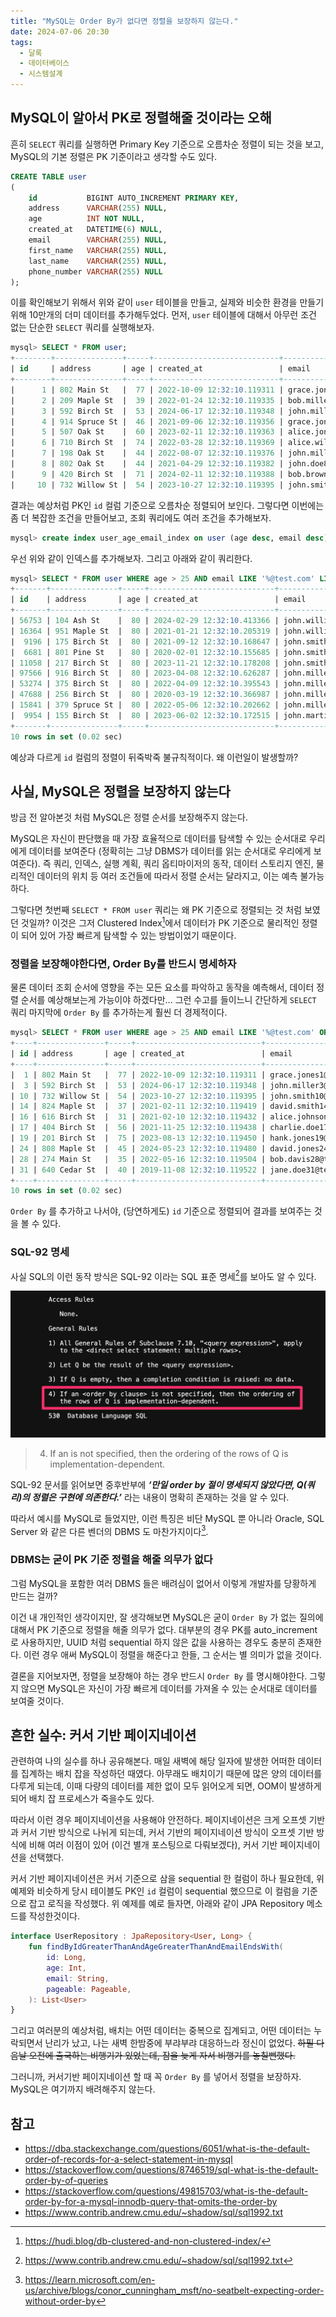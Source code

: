 ```yaml
---
title: "MySQL는 Order By가 없다면 정렬을 보장하지 않는다."
date: 2024-07-06 20:30
tags:
  - 달록
  - 데이터베이스
  - 시스템설계
---
```


## MySQL이 알아서 PK로 정렬해줄 것이라는 오해

흔히 `SELECT` 쿼리를 실행하면 Primary Key 기준으로 오름차순 정렬이 되는 것을 보고, MySQL의 기본 정렬은 PK 기준이라고 생각할 수도 있다.

```sql
CREATE TABLE user
(
    id           BIGINT AUTO_INCREMENT PRIMARY KEY,
    address      VARCHAR(255) NULL,
    age          INT NOT NULL,
    created_at   DATETIME(6) NULL,
    email        VARCHAR(255) NULL,
    first_name   VARCHAR(255) NULL,
    last_name    VARCHAR(255) NULL,
    phone_number VARCHAR(255) NULL
);
```

이를 확인해보기 위해서 위와 같이 `user` 테이블을 만들고, 실제와 비슷한 환경을 만들기 위해 10만개의 더미 데이터를 추가해두었다. 먼저, `user` 테이블에 대해서 아무런 조건 없는 단순한 `SELECT` 쿼리를 실행해보자.

```sql
mysql> SELECT * FROM user;
+--------+---------------+-----+----------------------------+-----------------------------------+------------+-----------+--------------+
| id     | address       | age | created_at                 | email                             | first_name | last_name | phone_number |
+--------+---------------+-----+----------------------------+-----------------------------------+------------+-----------+--------------+
|      1 | 802 Main St   |  77 | 2022-10-09 12:32:10.119311 | grace.jones1@test.com             | Grace      | Jones     | 555-8533     |
|      2 | 209 Maple St  |  39 | 2022-01-24 12:32:10.119335 | bob.miller2@dummy.com             | Bob        | Miller    | 555-4287     |
|      3 | 592 Birch St  |  53 | 2024-06-17 12:32:10.119348 | john.miller3@test.com             | John       | Miller    | 555-4130     |
|      4 | 914 Spruce St |  46 | 2021-09-06 12:32:10.119356 | grace.jones4@dummy.com            | Grace      | Jones     | 555-7132     |
|      5 | 507 Oak St    |  60 | 2023-02-11 12:32:10.119363 | alice.jones5@example.com          | Alice      | Jones     | 555-8964     |
|      6 | 710 Birch St  |  74 | 2022-03-28 12:32:10.119369 | alice.williams6@dummy.com         | Alice      | Williams  | 555-7837     |
|      7 | 198 Oak St    |  44 | 2022-08-07 12:32:10.119376 | john.miller7@example.com          | John       | Miller    | 555-6914     |
|      8 | 802 Oak St    |  44 | 2021-04-29 12:32:10.119382 | john.doe8@example.com             | John       | Doe       | 555-6634     |
|      9 | 420 Birch St  |  71 | 2024-02-11 12:32:10.119388 | bob.brown9@example.com            | Bob        | Brown     | 555-7305     |
|     10 | 732 Willow St |  54 | 2023-10-27 12:32:10.119395 | john.smith10@test.com             | John       | Smith     | 555-4544     |
```

결과는 예상처럼 PK인 `id` 컬럼 기준으로 오름차순 정렬되어 보인다. 그렇다면 이번에는 좀 더 복잡한 조건을 만들어보고, 조회 쿼리에도 여러 조건을 추가해보자.

```sql
mysql> create index user_age_email_index on user (age desc, email desc);
```

우선 위와 같이 인덱스를 추가해보자. 그리고 아래와 같이 쿼리한다.

```sql
mysql> SELECT * FROM user WHERE age > 25 AND email LIKE '%@test.com' LIMIT 10;
+-------+---------------+-----+----------------------------+-----------------------------+------------+-----------+--------------+
| id    | address       | age | created_at                 | email                       | first_name | last_name | phone_number |
+-------+---------------+-----+----------------------------+-----------------------------+------------+-----------+--------------+
| 56753 | 104 Ash St    |  80 | 2024-02-29 12:32:10.413366 | john.williams56753@test.com | John       | Williams  | 555-3182     |
| 16364 | 951 Maple St  |  80 | 2021-01-21 12:32:10.205319 | john.williams16364@test.com | John       | Williams  | 555-2859     |
|  9196 | 175 Birch St  |  80 | 2021-09-12 12:32:10.168647 | john.smith9196@test.com     | John       | Smith     | 555-2383     |
|  6681 | 801 Pine St   |  80 | 2020-02-01 12:32:10.155685 | john.smith6681@test.com     | John       | Smith     | 555-8990     |
| 11058 | 217 Birch St  |  80 | 2023-11-21 12:32:10.178208 | john.smith11058@test.com    | John       | Smith     | 555-9641     |
| 97566 | 916 Birch St  |  80 | 2023-04-08 12:32:10.626287 | john.miller97566@test.com   | John       | Miller    | 555-2294     |
| 53274 | 375 Birch St  |  80 | 2022-04-09 12:32:10.395543 | john.miller53274@test.com   | John       | Miller    | 555-6957     |
| 47688 | 256 Birch St  |  80 | 2020-03-19 12:32:10.366987 | john.miller47688@test.com   | John       | Miller    | 555-7895     |
| 15841 | 379 Spruce St |  80 | 2022-05-06 12:32:10.202662 | john.miller15841@test.com   | John       | Miller    | 555-3964     |
|  9954 | 155 Birch St  |  80 | 2023-06-02 12:32:10.172515 | john.martinez9954@test.com  | John       | Martinez  | 555-6591     |
+-------+---------------+-----+----------------------------+-----------------------------+------------+-----------+--------------+
10 rows in set (0.02 sec)
```

예상과 다르게 `id` 컬럼의 정렬이 뒤죽박죽 불규칙적이다. 왜 이런일이 발생할까?

## 사실, MySQL은 정렬을 보장하지 않는다

방금 전 알아본것 처럼 MySQL은 정렬 순서를 보장해주지 않는다.

MySQL은 자신이 판단했을 때 가장 효율적으로 데이터를 탐색할 수 있는 순서대로 우리에게 데이터를 보여준다 (정확히는 그냥 DBMS가 데이터를 읽는 순서대로 우리에게 보여준다). 즉 쿼리, 인덱스, 실행 계획, 쿼리 옵티마이저의 동작, 데이터 스토리지 엔진, 물리적인 데이터의 위치 등 여러 조건들에 따라서 정렬 순서는 달라지고, 이는 예측 불가능하다.

그렇다면 첫번째 `SELECT * FROM user` 쿼리는 왜 PK 기준으로 정렬되는 것 처럼 보였던 것일까? 이것은 그저 Clustered Index[^1]에서 데이터가 PK 기준으로 물리적인 정렬이 되어 있어 가장 빠르게 탐색할 수 있는 방법이었기 때문이다.

### 정렬을 보장해야한다면, Order By를 반드시 명세하자

물론 데이터 조회 순서에 영향을 주는 모든 요소를 파악하고 동작을 예측해서, 데이터 정렬 순서를 예상해보는게 가능이야 하겠다만… 그런 수고를 들이느니 간단하게 `SELECT` 쿼리 마지막에 `Order By` 를 추가하는게 훨씬 더 경제적이다.

```sql
mysql> SELECT * FROM user WHERE age > 25 AND email LIKE '%@test.com' ORDER BY id  LIMIT 10;
+----+---------------+-----+----------------------------+--------------------------+------------+-----------+--------------+
| id | address       | age | created_at                 | email                    | first_name | last_name | phone_number |
+----+---------------+-----+----------------------------+--------------------------+------------+-----------+--------------+
|  1 | 802 Main St   |  77 | 2022-10-09 12:32:10.119311 | grace.jones1@test.com    | Grace      | Jones     | 555-8533     |
|  3 | 592 Birch St  |  53 | 2024-06-17 12:32:10.119348 | john.miller3@test.com    | John       | Miller    | 555-4130     |
| 10 | 732 Willow St |  54 | 2023-10-27 12:32:10.119395 | john.smith10@test.com    | John       | Smith     | 555-4544     |
| 14 | 824 Maple St  |  37 | 2021-02-11 12:32:10.119419 | david.smith14@test.com   | David      | Smith     | 555-3876     |
| 16 | 616 Birch St  |  31 | 2021-02-10 12:32:10.119432 | alice.johnson16@test.com | Alice      | Johnson   | 555-2375     |
| 17 | 404 Birch St  |  56 | 2021-11-25 12:32:10.119438 | charlie.doe17@test.com   | Charlie    | Doe       | 555-9786     |
| 19 | 201 Birch St  |  75 | 2023-08-13 12:32:10.119450 | hank.jones19@test.com    | Hank       | Jones     | 555-9836     |
| 24 | 808 Maple St  |  45 | 2024-05-23 12:32:10.119480 | david.jones24@test.com   | David      | Jones     | 555-7736     |
| 28 | 274 Main St   |  35 | 2022-05-16 12:32:10.119504 | bob.davis28@test.com     | Bob        | Davis     | 555-4227     |
| 31 | 640 Cedar St  |  40 | 2019-11-08 12:32:10.119522 | jane.doe31@test.com      | Jane       | Doe       | 555-8499     |
+----+---------------+-----+----------------------------+--------------------------+------------+-----------+--------------+
10 rows in set (0.02 sec)
```

`Order By` 를 추가하고 나서야, (당연하게도) `id` 기준으로 정렬되어 결과를 보여주는 것을 볼 수 있다.

### SQL-92 명세

사실 SQL의 이런 동작 방식은 SQL-92 이라는 SQL 표준 명세[^2]를 보아도 알 수 있다.

![SQL-92 내용 발췌](./sql-92.png)

> 4. If an <order by clause> is not specified, then the ordering of the rows of Q is implementation-dependent.

SQL-92 문서를 읽어보면 중후반부에 **_‘만일 order by 절이 명세되지 않았다면, Q(쿼리)의 정렬은 구현에 의존한다.’_** 라는 내용이 명확히 존재하는 것을 알 수 있다.

따라서 예시를 MySQL로 들었지만, 이런 특징은 비단 MySQL 뿐 아니라 Oracle, SQL Server 와 같은 다른 벤더의 DBMS 도 마찬가지이다[^3].

### DBMS는 굳이 PK 기준 정렬을 해줄 의무가 없다

그럼 MySQL을 포함한 여러 DBMS 들은 배려심이 없어서 이렇게 개발자를 당황하게 만드는 걸까?

이건 내 개인적인 생각이지만, 잘 생각해보면 MySQL은 굳이 `Order By` 가 없는 질의에 대해서 PK 기준으로 정렬을 해줄 의무가 없다. 대부분의 경우 PK를 auto_increment 로 사용하지만, UUID 처럼 sequential 하지 않은 값을 사용하는 경우도 충분히 존재한다. 이런 경우 애써 MySQL이 정렬을 해준다고 한들, 그 순서는 별 의미가 없을 것이다.

결론을 지어보자면, 정렬을 보장해야 하는 경우 반드시 `Order By` 를 명시해야한다. 그렇지 않으면 MySQL은 자신이 가장 빠르게 데이터를 가져올 수 있는 순서대로 데이터를 보여줄 것이다.

## 흔한 실수: 커서 기반 페이지네이션

관련하여 나의 실수를 하나 공유해본다. 매일 새벽에 해당 일자에 발생한 어떠한 데이터를 집계하는 배치 잡을 작성하던 때였다. 아무래도 배치이기 때문에 많은 양의 데이터를 다루게 되는데, 이때 다량의 데이터를 제한 없이 모두 읽어오게 되면, OOM이 발생하게 되어 배치 잡 프로세스가 죽을수도 있다.

따라서 이런 경우 페이지네이션을 사용해야 안전하다. 페이지네이션은 크게 오프셋 기반과 커서 기반 방식으로 나뉘게 되는데, 커서 기반의 페이지네이션 방식이 오프셋 기반 방식에 비해 여러 이점이 있어 (이건 별개 포스팅으로 다뤄보겠다), 커서 기반 페이지네이션을 선택했다.

커서 기반 페이지네이션은 커서 기준으로 삼을 sequential 한 컬럼이 하나 필요한데, 위 예제와 비슷하게 당시 테이블도 PK인 `id` 컬럼이 sequential 했으므로 이 컬럼을 기준으로 잡고 로직을 작성했다. 위 예제를 예로 들자면, 아래와 같이 JPA Repository 메소드를 작성한것이다.

```kotlin
interface UserRepository : JpaRepository<User, Long> {
    fun findByIdGreaterThanAndAgeGreaterThanAndEmailEndsWith(
        id: Long,
        age: Int,
        email: String,
        pageable: Pageable,
    ): List<User>
}
```

그리고 여러분의 예상처럼, 배치는 어떤 데이터는 중복으로 집계되고, 어떤 데이터는 누락되면서 난리가 났고, 나는 새벽 한밤중에 부랴부랴 대응하느라 정신이 없었다. <strike>하필 다음날 오전에 출국하는 비행기가 있었는데, 잠을 늦게 자서 비행기를 놓칠뻔했다.</strike>

그러니까, 커서기반 페이지네이션 할 때 꼭 `Order By` 를 넣어서 정렬을 보장하자. MySQL은 여기까지 배려해주지 않는다.

## 참고

- https://dba.stackexchange.com/questions/6051/what-is-the-default-order-of-records-for-a-select-statement-in-mysql
- https://stackoverflow.com/questions/8746519/sql-what-is-the-default-order-by-of-queries
- https://stackoverflow.com/questions/49815703/what-is-the-default-order-by-for-a-mysql-innodb-query-that-omits-the-order-by
- https://www.contrib.andrew.cmu.edu/~shadow/sql/sql1992.txt

[^1]: https://hudi.blog/db-clustered-and-non-clustered-index/
[^2]: https://www.contrib.andrew.cmu.edu/~shadow/sql/sql1992.txt
[^3]: https://learn.microsoft.com/en-us/archive/blogs/conor_cunningham_msft/no-seatbelt-expecting-order-without-order-by
